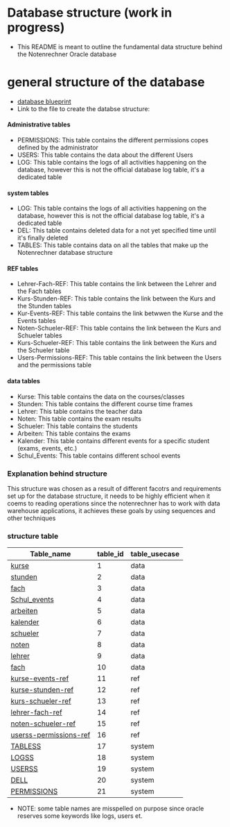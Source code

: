 # Database structure (work in progress)
- This README is meant to outline the fundamental  data structure behind the Notenrechner Oracle database

# general structure of the database
- [database blueprint](./linked_resources/tables/blueprint.drawio)
- Link to the file to create the databse structure: 

#### Administrative tables
- PERMISSIONS: This table contains the different permissions copes defined by the administrator
- USERS: This table contains the data about the different Users
- LOG: This table contains the logs of all activities happening on the database, however this is not the official database log table, it's a dedicated table

#### system tables
- LOG: This table contains the logs of all activities happening on the database, however this is not the official database log table, it's a dedicated table
- DEL: This table contains deleted data for a not yet specified time until it's finally deleted
- TABLES: This table contains data on all the tables that make up the Notenrechner database structure

#### REF tables
- Lehrer-Fach-REF: This table contains the link between the Lehrer and the Fach tables
- Kurs-Stunden-REF: This table contains the link between the Kurs and the Stunden tables
- Kur-Events-REF: This table contains the link betwwen the Kurse and the Events tables
- Noten-Schueler-REF: This table contains the link between the Kurs and Schueler tables
- Kurs-Schueler-REF: This table contains the link between the Kurs and the Schueler table
- Users-Permissions-REF: This table contains the link between the Users and the permissions table

#### data tables
- Kurse: This table contains the data on the courses/classes
- Stunden: This table contains the different course time frames
- Lehrer: This table contains the teacher data
- Noten: This table contains the exam results
- Schueler: This table contains the students
- Arbeiten: This table contains the exams
- Kalender: This table contains different events for a specific student (exams, events, etc.)
- Schul_Events: This table contains different school events

### Explanation behind structure
This structure was chosen as a result of different facotrs and requirements set up for the database structure, it needs to be highly efficient when it coems to reading operations since the notenrechner has to work with data warehouse applications, it achieves these goals by using sequences and other techniques


### structure table

| Table_name                                                                        | table_id | table_usecase |
|-----------------------------------------------------------------------------------|----------|---------------|
| [kurse](./linked_resources/tables/data/kurse.md)                                  | 1        | data          |
| [stunden](./linked_resources/tables/data/stunden.md)                              | 2        | data          |
| [fach](./linked_resources/tables/data/fach.md)                                    | 3        | data          |
| [Schul_events](./linked_resources/tables/data/schul_events.md)                    | 4        | data          |
| [arbeiten](./linked_resources/tables/data/arbeiten.md)                            | 5        | data          |
| [kalender](./linked_resources/tables/data/kalender.md)                            | 6        | data          |
| [schueler](./linked_resources/tables/data/schueler.md)                            | 7        | data          |
| [noten](./linked_resources/tables/data/noten.md)                                  | 8        | data          |
| [lehrer](./linked_resources/tables/data/lehrer.md)                                | 9        | data          |
| [fach](./linked_resources/tables/data/fach.md)                                    | 10       | data          |
| [kurse-events-ref](./linked_resources/tables/ref/kurse-events-ref.md)             | 11       | ref           |
| [kurse-stunden-ref](./linked_resources/tables/ref/kurse-stunden-ref.md)           | 12       | ref           |
| [kurs-schueler-ref](./linked_resources/tables/ref/kurs-schueler-ref.md)           | 13       | ref           |
| [lehrer-fach-ref](./linked_resources/tables/ref/lehrer-fach-ref.md)               | 14       | ref           |
| [noten-schueler-ref](./linked_resources/tables/ref/noten-schueler-ref.md)         | 15       | ref           |
| [userss-permissions-ref](./linked_resources/tables/ref/userss-permissions-ref.md) | 16       | ref           |
| [TABLESS](./linked_resources/tables/sys/TABLESS.md)                               | 17       | system        |
| [LOGSS](./linked_resources/tables/sys/LOGSS.md)                                   | 18       | system        |
| [USERSS](./linked_resources/tables/sys/USERSS.md)                                 | 19       | system        |
| [DELL](./linked_resources/tables/sys/DELL.md)                                     | 20       | system        |
| [PERMISSIONS](./linked_resources/tables/sys/PERMISSIONS.md)                       | 21       | system        |

- NOTE: some table names are misspelled on purpose since oracle reserves some keywords like logs, users et.